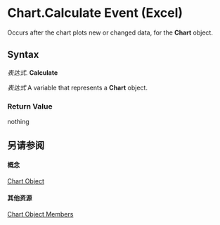 
# Chart.Calculate Event (Excel)

Occurs after the chart plots new or changed data, for the  **Chart** object.


## Syntax

 _表达式_. **Calculate**

 _表达式_ A variable that represents a **Chart** object.


### Return Value

nothing


## 另请参阅


#### 概念


[Chart Object](179c32ce-49bd-6f36-ea12-89fb5443f3ea.md)
#### 其他资源


[Chart Object Members](http://msdn.microsoft.com/library/a3f8ac44-02d6-6f3f-b5e0-23f4bd5d6baf%28Office.15%29.aspx)